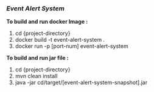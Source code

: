 <h3><I>Event Alert System</I></h3>

<p><b>To build and run docker Image : </b></p>

<ol>
<li>cd {project-directory}</li>
<li>docker build -t event-alert-system . </li>
<li>docker run -p [port-num] event-alert-system </li>
</ol>


<p><b>To build and run jar file : </b></p>

<ol>
<li>cd {project-directory}</li>
<li>mvn clean install </li>
<li>java -jar cd/target/[event-alert-system-snapshot].jar </li>
</ol>